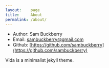 ```yaml
---
layout:    page
title:     About
permalink: /about/
---
```




- Author: Sam Buckberry
- Email:  sambuckberry@gmail.com
- Github: [https://github.com/sambuckberry](https://github.com/sambuckberry)

Vida is a minimalist jekyll theme.